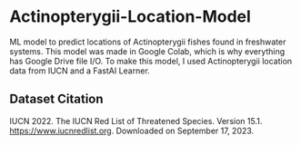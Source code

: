 # Actinopterygii-Location-Model
ML model to predict locations of Actinopterygii fishes found in freshwater systems. This model was made in Google Colab, which is why everything has Google Drive file I/O. To make this model, I used Actinopterygii location data from IUCN and a FastAI Learner.

## Dataset Citation
IUCN 2022. The IUCN Red List of Threatened Species. Version 15.1. https://www.iucnredlist.org. Downloaded on September 17, 2023.
